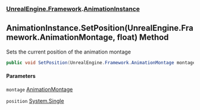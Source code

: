 ### [UnrealEngine.Framework](./UnrealEngine-Framework.md 'UnrealEngine.Framework').[AnimationInstance](./UnrealEngine-Framework-AnimationInstance.md 'UnrealEngine.Framework.AnimationInstance')
## AnimationInstance.SetPosition(UnrealEngine.Framework.AnimationMontage, float) Method
Sets the current position of the animation montage  
```csharp
public void SetPosition(UnrealEngine.Framework.AnimationMontage montage, float position);
```
#### Parameters
<a name='UnrealEngine-Framework-AnimationInstance-SetPosition(UnrealEngine-Framework-AnimationMontage_float)-montage'></a>
`montage` [AnimationMontage](./UnrealEngine-Framework-AnimationMontage.md 'UnrealEngine.Framework.AnimationMontage')  
  
<a name='UnrealEngine-Framework-AnimationInstance-SetPosition(UnrealEngine-Framework-AnimationMontage_float)-position'></a>
`position` [System.Single](https://docs.microsoft.com/en-us/dotnet/api/System.Single 'System.Single')  
  

